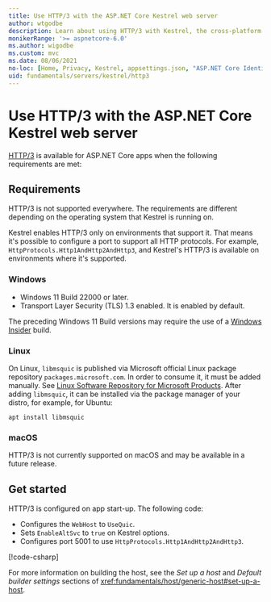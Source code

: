 ```yaml
---
title: Use HTTP/3 with the ASP.NET Core Kestrel web server
author: wtgodbe
description: Learn about using HTTP/3 with Kestrel, the cross-platform web server for ASP.NET Core.
monikerRange: '>= aspnetcore-6.0'
ms.author: wigodbe
ms.custom: mvc
ms.date: 08/06/2021
no-loc: [Home, Privacy, Kestrel, appsettings.json, "ASP.NET Core Identity", cookie, Cookie, Blazor, "Blazor Server", "Blazor WebAssembly", "Identity", "Let's Encrypt", Razor, SignalR]
uid: fundamentals/servers/kestrel/http3
---
```


# Use HTTP/3 with the ASP.NET Core Kestrel web server

[HTTP/3](https://quicwg.org/base-drafts/draft-ietf-quic-http.html) is available for ASP.NET Core apps when the following requirements are met:

## Requirements

HTTP/3 is not supported everywhere. The requirements are different depending on the operating system that Kestrel is running on.

Kestrel enables HTTP/3 only on environments that support it. That means it's possible to configure a port to support all HTTP protocols. For example, `HttpProtocols.Http1AndHttp2AndHttp3`, and Kestrel's HTTP/3 is available on environments where it's supported.

### Windows
* Windows 11 Build 22000 or later.
* Transport Layer Security (TLS) 1.3 enabled. It is enabled by default.

The preceding Windows 11 Build versions may require the use of a [Windows Insider](https://insider.windows.com) build.

### Linux

On Linux, `libmsquic` is published via Microsoft official Linux package repository `packages.microsoft.com`. In order to consume it, it must be added manually. See [Linux Software Repository for Microsoft Products](/windows-server/administration/linux-package-repository-for-microsoft-software). After adding `libmsquic`, it can be installed via the package manager of your distro, for example, for Ubuntu:
```
apt install libmsquic
```

### macOS

HTTP/3 is not currently supported on macOS and may be available in a future release.

## Get started

HTTP/3 is configured on app start-up. The following code:

* Configures the `WebHost` to `UseQuic`.
* Sets `EnableAltSvc` to `true` on Kestrel options.
* Configures port 5001 to use `HttpProtocols.Http1AndHttp2AndHttp3`.

[!code-csharp[](samples/6.x/Http3Sample/Program.cs?name=snippet_UseHttp3&highlight=8)]

For more information on building the host, see the *Set up a host* and *Default builder settings* sections of <xref:fundamentals/host/generic-host#set-up-a-host>.
